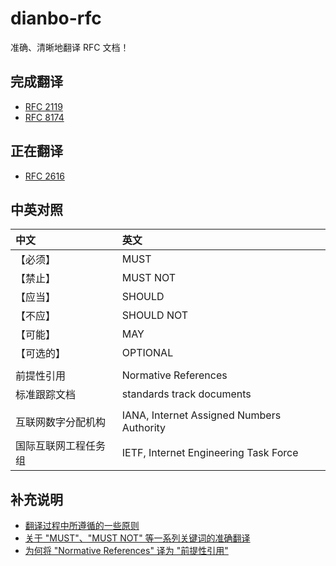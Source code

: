 # dianbo-rfc

准确、清晰地翻译 RFC 文档！

## 完成翻译

+ [RFC 2119](./rfc/rfc2119/README.md)
+ [RFC 8174](./rfc/rfc8174/README.md)

## 正在翻译

+ [RFC 2616](./rfc/rfc2616/README.md)

## 中英对照

| 中文                 | 英文
|:---------------------|:-------------------------------------
| 【必须】             | MUST
| 【禁止】             | MUST NOT
| 【应当】             | SHOULD
| 【不应】             | SHOULD NOT
| 【可能】             | MAY
| 【可选的】           | OPTIONAL
|                      |
| 前提性引用           | Normative References
| 标准跟踪文档         | standards track documents
|                      |
| 互联网数字分配机构   | IANA, Internet Assigned Numbers Authority
| 国际互联网工程任务组 | IETF, Internet Engineering Task Force

## 补充说明

+ [翻译过程中所遵循的一些原则](./rfc/rfc2616/README.md)
+ [关于 "MUST"、"MUST NOT" 等一系列关键词的准确翻译](./rfc/rfc2119/README.md)
+ [为何将 "Normative References" 译为 "前提性引用"](./rfc/rfc8174/README.md)
